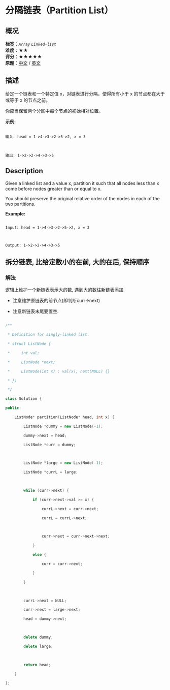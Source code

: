 # 分隔链表（Partition List）
## 概况
**标签**：*`Array`*  *`Linked-list`*<br>
**难度**：★★<br>
**评分**：★★★★★<br>
**原题**：[中文](https://leetcode-cn.com/problems/partition-list) / [英文](https://leetcode.com/problems/partition-list)
## 描述

给定一个链表和一个特定值 x，对链表进行分隔，使得所有小于 x 的节点都在大于或等于 x 的节点之前。



你应当保留两个分区中每个节点的初始相对位置。



**示例:**

```

输入: head = 1->4->3->2->5->2, x = 3



输出: 1->2->2->4->3->5

```



## Description

Given a linked list and a value x, partition it such that all nodes less than x come before nodes greater than or equal to x.



You should preserve the original relative order of the nodes in each of the two partitions.



**Example:**

```

Input: head = 1->4->3->2->5->2, x = 3



Output: 1->2->2->4->3->5

```





## 拆分链表, 比给定数小的在前, 大的在后, 保持顺序

### 解法

逻辑上维护一个新链表表示大的数, 遇到大的数往新链表添加.

- 注意维护原链表的前节点(即判断curr->next)

- 注意新链表末尾要置空.

```c++

/**

 * Definition for singly-linked list.

 * struct ListNode {

 *     int val;

 *     ListNode *next;

 *     ListNode(int x) : val(x), next(NULL) {}

 * };

 */

class Solution {

public:

    ListNode* partition(ListNode* head, int x) {

        ListNode *dummy = new ListNode(-1);

        dummy->next = head;

        ListNode *curr = dummy;

        

        ListNode *large = new ListNode(-1);

        ListNode *currL = large;

        

        while (curr->next) {

            if (curr->next->val >= x) {

                currL->next = curr->next;

                currL = currL->next;

                

                curr->next = curr->next->next;

            }

            else {

                curr = curr->next;

            }

        }

        

        currL->next = NULL;

        curr->next = large->next;

        head = dummy->next;

        

        delete dummy;

        delete large;

        

        return head;

    }

};

```